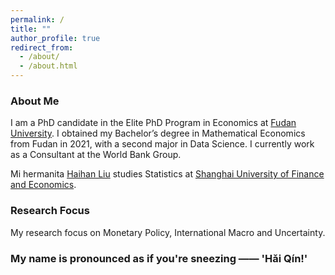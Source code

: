```yaml
---
permalink: /
title: ""
author_profile: true
redirect_from: 
  - /about/
  - /about.html
---
```


### About Me

I am a PhD candidate in the Elite PhD Program in Economics at [Fudan University](https://www.fudan.edu.cn/en/). I obtained my Bachelor’s degree in Mathematical Economics from Fudan in 2021, with a second major in Data Science. I currently work as a Consultant at the World Bank Group.

Mi hermanita [Haihan Liu](https://github.com/GraceHanLiu) studies Statistics at [Shanghai University of Finance and Economics](https://english.sufe.edu.cn/).




### Research Focus

My research focus on Monetary Policy, International Macro and Uncertainty.


### My name is pronounced as if you're sneezing —— 'Hǎi Qín!'
<!-- Whenever you sneeze, you're calling my name <=..=> -->